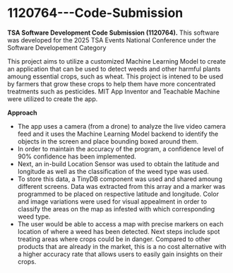 # 1120764---Code-Submission
**TSA Software Development Code Submission (1120764).**
This software was developed for the 2025 TSA Events National Conference under the Software Developement Category

This project aims to utilize a customized Machine Learning Model to create an application that can be used to detect weeds and other harmful plants amoung essential crops, such as wheat. This project is intened to be used by farmers that grow these crops to help them have more concentrated treatments such as pesticides. MIT App Inventor and Teachable Machine were utilized to create the app.

**Approach**
- The app uses a camera (from a drone) to analyze the live video camera feed and it uses the Machine Learning Model backend to identify the objects in the screen and place bounding boxed around them.
- In order to maintain the accuracy of the program, a confidence level of 90% confidence has been implemented.
- Next, an in-build Location Sensor was used to obtain the latitude and longitude as well as the classification of the weed type was used.
- To store this data, a TinyDB component was used and shared amoung different screens. Data was extracted from this array and a marker was programmed to be placed on respective latitude and longitude. Color and image variations were used for visual appealment in order to classify the areas on the map as infested with which corresponding weed type.
- The user would be able to access a map with precise markers on each location of where a weed has been detected. Next steps include spot treating areas where crops could be in danger. Compared to other products that are already in the market, this is a no cost alternative with a higher accuracy rate that allows users to easily gain insights on their crops.

